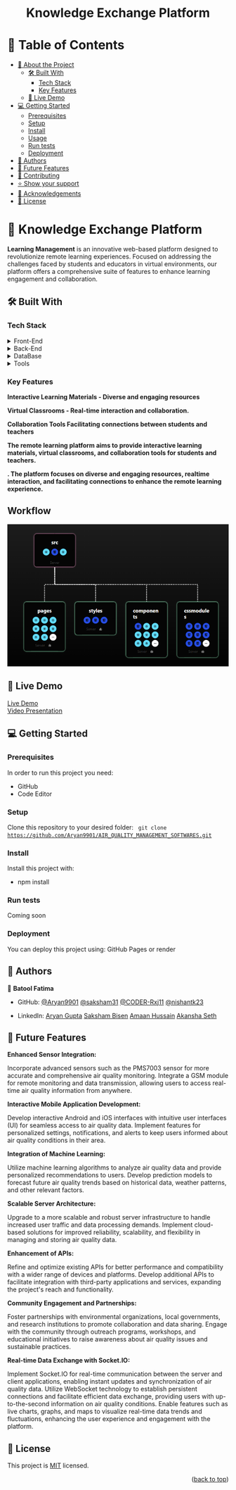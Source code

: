 <a name="readme-top"></a>

<div align="center">

  <h1><b>Knowledge Exchange Platform</b></h1>

</div>

<!-- TABLE OF CONTENTS -->

# 📗 Table of Contents

- [📖 About the Project](#about-project)
  - [🛠 Built With](#built-with)
    - [Tech Stack](#tech-stack)
    - [Key Features](#key-features)
  - [🚀 Live Demo](#live-demo)
- [💻 Getting Started](#getting-started)
  - [Prerequisites](#prerequisites)
  - [Setup](#setup)
  - [Install](#install)
  - [Usage](#usage)
  - [Run tests](#run-tests)
  - [Deployment](#deployment)
- [👥 Authors](#authors)
- [🔭 Future Features](#future-features)
- [🤝 Contributing](#contributing)
- [⭐️ Show your support](#support)
- [🙏 Acknowledgements](#acknowledgements)
- [📝 License](#license)

<!-- PROJECT DESCRIPTION -->

# 📖 Knowledge Exchange Platform <a name="about-project"></a>


**Learning Management** is an innovative web-based platform designed to revolutionize remote learning experiences. Focused on addressing the challenges faced by students and educators in virtual environments, our platform offers a comprehensive suite of features to enhance learning engagement and collaboration.

## 🛠 Built With <a name="built-with"></a>

### Tech Stack <a name="tech-stack"></a>

<details>
  <summary>Front-End</summary>
  <ul>
    <li><a href="https://reactjs.org/">React-js</a></li>
    <li><a href="[https://sass-lang.com/documentation/](https://github.com/splinetool/react-spline)">React-spline</a></li>
    <li><a href="[https://www.chartjs.org/](https://redux.js.org/introduction/getting-started)">Redux Tooltip</a></li>
    <li><a href="https://axios-http.com/docs/api_intro">Axios</a></li>
  </ul>
</details>
<details>
  <summary>Back-End</summary>
  <ul>
    <li><a href="https://nodejs.org/docs/latest/api/">Node-js</a></li>
    <li><a href="https://cron-job.org/en/">Cron Job</a></li>
    <li><a href="https://expressjs.com/">Express-Js</a></li>
  </ul>
</details>
<details>
  <summary>DataBase</summary>
  <ul>
    <li><a href="https://www.mongodb.com/">Mongo-DB</a></li>
    <li><a href="[https://www.mongodb.com/](https://www.mysql.com/)">Mysql</a></li>
  </ul>
</details>
<details>
  <summary>Tools</summary>
  <ul>
    <li><a href="[https://www.mongodb.com/](https://www.zegocloud.com/docs/tutorials)">Zegocloud</a></li>
     <li><a href="[https://www.mongodb.com/](https://www.prisma.io/docs)">Prisma</a></li>
  </ul>
</details> 

<!-- Features -->

### Key Features <a name="key-features"></a>

**Interactive Learning Materials - Diverse and engaging resources**

**Virtual Classrooms - Real-time interaction and collaboration.**

**Collaboration Tools Facilitating connections between students and teachers**

**The remote learning platform aims to provide interactive learning materials, virtual classrooms, and
collaboration tools for students and teachers.**

**. The platform focuses on diverse and engaging resources, realtime interaction, and facilitating connections to enhance the remote learning experience.**


<h2>Workflow</h2>
<img src = "https://github.com/Aryan9901/KNOWLEDGE_EXCHANGEPLATFORM/blob/main/images/Screenshot%202024-04-07%20122411.png"></img>
<!-- LIVE DEMO -->

## 🚀 Live Demo <a name="live-demo"></a>

[Live Demo](https://knowledge-exchangeplatform.vercel.app/) 
<br>
[Video Presentation]()

<!-- - [Live Demo Link](https://knowledge-exchangeplatform.vercel.app/) -->


<!-- GETTING STARTED -->


## 💻 Getting Started <a name="getting-started"></a>



### Prerequisites

In order to run this project you need:

* GitHub
* Code Editor

### Setup

Clone this repository to your desired folder:
<code>
  git clone https://github.com/Aryan9901/AIR_QUALITY_MANAGEMENT_SOFTWARES.git
</code>


### Install

Install this project with:

* npm install


### Run tests

Coming soon

### Deployment <a name="deployment"></a>

You can deploy this project using: GitHub Pages or render


<!-- AUTHORS -->

## 👥 Authors <a name="authors"></a>

👤 **Batool Fatima**

- GitHub: [@Aryan9901](https://github.com/Aryan9901)
           [@saksham31](https://github.com/saksham31)
            [@CODER-Rxj11](https://github.com/CODER-Rxj11)
              [@nishantk23](https://github.com/nishantk23)
  
- LinkedIn: [Aryan Gupta](https://www.linkedin.com/in/agaryan)
            [Saksham Bisen](https://www.linkedin.com/in/)
            [Amaan Hussain](https://www.linkedin.com/in/hussainamaan87)
            [Akansha Seth](https://www.linkedin.com/in/akanksha314)



<!-- FUTURE FEATURES -->

## 🔭 Future Features <a name="future-features"></a>

**Enhanced Sensor Integration:**

Incorporate advanced sensors such as the PMS7003 sensor for more accurate and comprehensive air quality monitoring.
Integrate a GSM module for remote monitoring and data transmission, allowing users to access real-time air quality information from anywhere.

**Interactive Mobile Application Development:**

Develop interactive Android and iOS interfaces with intuitive user interfaces (UI) for seamless access to air quality data.
Implement features for personalized settings, notifications, and alerts to keep users informed about air quality conditions in their area.

**Integration of Machine Learning:**

Utilize machine learning algorithms to analyze air quality data and provide personalized recommendations to users.
Develop prediction models to forecast future air quality trends based on historical data, weather patterns, and other relevant factors.

**Scalable Server Architecture:**

Upgrade to a more scalable and robust server infrastructure to handle increased user traffic and data processing demands.
Implement cloud-based solutions for improved reliability, scalability, and flexibility in managing and storing air quality data.

**Enhancement of APIs:**

Refine and optimize existing APIs for better performance and compatibility with a wider range of devices and platforms.
Develop additional APIs to facilitate integration with third-party applications and services, expanding the project's reach and functionality.

**Community Engagement and Partnerships:**

Foster partnerships with environmental organizations, local governments, and research institutions to promote collaboration and data sharing.
Engage with the community through outreach programs, workshops, and educational initiatives to raise awareness about air quality issues and sustainable practices.

**Real-time Data Exchange with Socket.IO:**

Implement Socket.IO for real-time communication between the server and client applications, enabling instant updates and synchronization of air quality data.
Utilize WebSocket technology to establish persistent connections and facilitate efficient data exchange, providing users with up-to-the-second information on air quality conditions.
Enable features such as live charts, graphs, and maps to visualize real-time data trends and fluctuations, enhancing the user experience and engagement with the platform.


## 📝 License <a name="license"></a>

This project is [MIT](./LICENSE) licensed.


<p align="right">(<a href="#readme-top">back to top</a>)</p>
